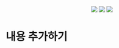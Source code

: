 <div align="center">
	<img src="https://img.shields.io/badge/React-61DAFB?style=flat&logo=React&logoColor=white"/>
    <img src="https://img.shields.io/badge/springboot-6DB33F?style=flat&logo=springboot&logoColor=white">
    <img src="https://img.shields.io/badge/mysql-4479A1?style=flat&logo=mysql&logoColor=white">
</div>

# 내용 추가하기